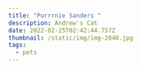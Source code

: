 ```yaml
---
title: "Purrrnie Sanders "
description: Andrew's Cat
date: 2022-02-25T02:42:44.757Z
thumbnail: /static/img/img-2040.jpg
tags:
  - pets
---
```

